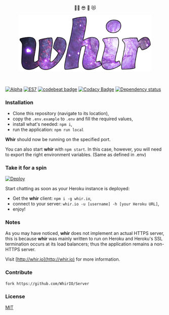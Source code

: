 <p align="center">
👏🏻 😎 🚀 😻
</p>

<p align="center">
  <a href="http://whir.io"><img src="https://raw.githubusercontent.com/WhirIO/Client/master/media/whir.png" alt="whir.io" width="420" /></a>
</p>
<p>&nbsp;</p>

[![Alpha](https://img.shields.io/badge/status-alpha-8456AC.svg)](https://github.com/WhirIO/Server)
[![ES7](https://img.shields.io/badge/JavaScript-ES7-00008B.svg)](https://github.com/WhirIO/Client)
[![codebeat badge](https://codebeat.co/badges/1d85b45c-e41f-4c79-a03b-e940c0fae789)](https://codebeat.co/projects/github-com-whirio-server-master)
[![Codacy Badge](https://api.codacy.com/project/badge/Grade/41fa5739711e4b019ee55a2e94d7b5b0)](https://www.codacy.com/app/aichholzer/Server?utm_source=github.com&amp;utm_medium=referral&amp;utm_content=WhirIO/Server&amp;utm_campaign=Badge_Grade)
[![Dependency status](https://gemnasium.com/badges/github.com/WhirIO/Server.svg)](https://gemnasium.com/github.com/WhirIO/Server)

### Installation

- Clone this repository (navigate to its location),
- copy the `.env.example` to `.env` and fill the required values,
- install what's needed: `npm i`,
- run the application: `npm run local`

**Whir** should now be running on the specified port.

You can also start **whir** with `npm start`. In this case, however, you will need to export the right environment variables. (Same as defined in .env)


### Take it for a spin
[![Deploy](https://www.herokucdn.com/deploy/button.svg)](https://heroku.com/deploy)

Start chatting as soon as your Heroku instance is deployed:
* Get the **whir** client: `npm i -g whir.io`,
* connect to your server: `whir.io -u [username] -h [your Heroku URL]`,
* enjoy!


### Notes
As you may have noticed, **whir** does not implement an actual HTTPS server, this is because **whir** was mainly written to run on Heroku and Heroku's SSL termination occurs at its load balancers; thus the application remains a non-HTTPS server.

Visit [http://whir.io](http://whir.io) for more information.


### Contribute
```
fork https://github.com/WhirIO/Server
```


### License

[MIT](https://github.com/WhirIO/Server/blob/master/LICENSE)
